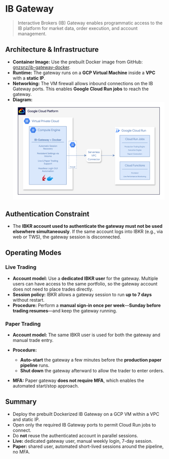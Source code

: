 # IB Gateway

> Interactive Brokers (IB) Gateway enables programmatic access to the IB platform for market data, order execution, and account management.

## Architecture & Infrastructure

* **Container Image:** Use the prebuilt Docker image from GitHub: [gnzsnz/ib-gateway-docker](https://github.com/gnzsnz/ib-gateway-docker).
* **Runtime:** The gateway runs on a **GCP Virtual Machine** inside a **VPC** with a **static IP**.
* **Networking:** The VM firewall allows inbound connections on the IB Gateway ports. This enables **Google Cloud Run jobs** to reach the gateway.
* **Diagram:**
  ![IB Gateway Infrastructure](/assets/ib_gateway.drawio.png)

## Authentication Constraint

* The **IBKR account used to authenticate the gateway must not be used elsewhere simultaneously**. If the same account logs into IBKR (e.g., via web or TWS), the gateway session is disconnected.

## Operating Modes

### Live Trading

* **Account model:** Use a **dedicated IBKR user** for the gateway. Multiple users can have access to the same portfolio, so the gateway account does not need to place trades directly.
* **Session policy:** IBKR allows a gateway session to run **up to 7 days** without restart.
* **Procedure:** Perform a **manual sign-in once per week**—**Sunday before trading resumes**—and keep the gateway running.

### Paper Trading

* **Account model:** The same IBKR user is used for both the gateway and manual trade entry.
* **Procedure:**

  * **Auto-start** the gateway a few minutes before the **production paper pipeline** runs.
  * **Shut down** the gateway afterward to allow the trader to enter orders.
* **MFA:** Paper gateway **does not require MFA**, which enables the automated start/stop approach.

## Summary

* Deploy the prebuilt Dockerized IB Gateway on a GCP VM within a VPC and static IP.
* Open only the required IB Gateway ports to permit Cloud Run jobs to connect.
* Do **not** reuse the authenticated account in parallel sessions.
* **Live:** dedicated gateway user, manual weekly login, 7-day session.
* **Paper:** shared user, automated short-lived sessions around the pipeline, no MFA.
